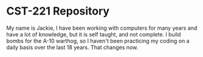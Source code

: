 CST-221 Repository
==================
My name is Jackie, I have been working with computers for many years and have a lot of knowledge, but it is self taught, and not complete.  I build bombs for the A-10 warthog, so I haven't been practicing my coding on a daily basis over the last 18 years.  That changes now.
